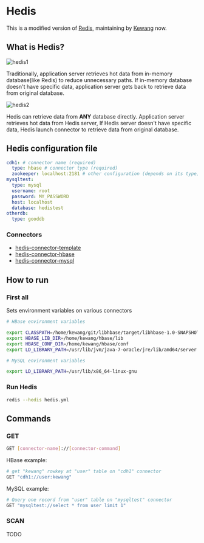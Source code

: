# Hedis

This is a modified version of [Redis](https://github.com/antirez/redis), maintaining by [Kewang](https://github.com/kewangtw) now.

## What is Hedis?

![hedis1](https://cloud.githubusercontent.com/assets/795839/8270046/6ad61e2e-17fb-11e5-9ba5-87706687d9ba.png)

Traditionally, application server retrieves hot data from in-memory database(like Redis) to reduce unnecessary paths. If in-memory database doesn't have specific data, application server gets back to retrieve data from original database.

![hedis2](https://cloud.githubusercontent.com/assets/795839/8270047/6af78870-17fb-11e5-8ad1-f077fb80de1d.png)

Hedis can retrieve data from **ANY** database directly. Application server retrieves hot data from Hedis server, If Hedis server doesn't have specific data, Hedis launch connector to retrieve data from original database.

## Hedis configuration file

```yaml
cdh1: # connector name (required)
  type: hbase # connector type (required)
  zookeeper: localhost:2181 # other configuration (depends on its type)
mysqltest:
  type: mysql
  username: root
  password: MY_PASSWORD
  host: localhost
  database: hedistest
otherdb:
  type: gooddb
```

### Connectors

* [hedis-connector-template](https://github.com/hedisdb/hedis-connector-template)
* [hedis-connector-hbase](https://github.com/hedisdb/hedis-connector-hbase)
* [hedis-connector-mysql](https://github.com/hedisdb/hedis-connector-mysql)

## How to run

### First all

Sets environment variables on various connectors

```sh
# HBase environment variables

export CLASSPATH=/home/kewang/git/libhbase/target/libhbase-1.0-SNAPSHOT/lib/async-1.4.0.jar:/home/kewang/git/libhbase/target/libhbase-1.0-SNAPSHOT/lib/asynchbase-1.5.0-libhbase-20140311.193218-1.jar:/home/kewang/git/libhbase/target/libhbase-1.0-SNAPSHOT/lib/commons-configuration-1.6.jar:/home/kewang/git/libhbase/target/libhbase-1.0-SNAPSHOT/lib/commons-lang-2.5.jar:/home/kewang/git/libhbase/target/libhbase-1.0-SNAPSHOT/lib/commons-logging-1.1.1.jar:/home/kewang/git/libhbase/target/libhbase-1.0-SNAPSHOT/lib/hadoop-core-1.0.4.jar:/home/kewang/git/libhbase/target/libhbase-1.0-SNAPSHOT/lib/hbase-0.94.17.jar:/home/kewang/git/libhbase/target/libhbase-1.0-SNAPSHOT/lib/libhbase-1.0-SNAPSHOT.jar:/home/kewang/git/libhbase/target/libhbase-1.0-SNAPSHOT/lib/log4j-1.2.17.jar:/home/kewang/git/libhbase/target/libhbase-1.0-SNAPSHOT/lib/netty-3.8.0.Final.jar:/home/kewang/git/libhbase/target/libhbase-1.0-SNAPSHOT/lib/protobuf-java-2.5.0.jar:/home/kewang/git/libhbase/target/libhbase-1.0-SNAPSHOT/lib/slf4j-api-1.7.5.jar:/home/kewang/git/libhbase/target/libhbase-1.0-SNAPSHOT/lib/slf4j-log4j12-1.7.5.jar:/home/kewang/git/libhbase/target/libhbase-1.0-SNAPSHOT/lib/zookeeper-3.4.5.jar
export HBASE_LIB_DIR=/home/kewang/hbase/lib
export HBASE_CONF_DIR=/home/kewang/hbase/conf
export LD_LIBRARY_PATH=/usr/lib/jvm/java-7-oracle/jre/lib/amd64/server

# MySQL environment variables

export LD_LIBRARY_PATH=/usr/lib/x86_64-linux-gnu
```

### Run Hedis

```sh
redis --hedis hedis.yml
```

## Commands

### GET

```sh
GET [connector-name]://[connector-command]
```

HBase example:

```sh
# get "kewang" rowkey at "user" table on "cdh1" connector
GET "cdh1://user:kewang"
```

MySQL example:

```sh
# Query one record from "user" table on "mysqltest" connector
GET "mysqltest://select * from user limit 1"

```

### SCAN

TODO